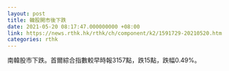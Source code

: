 ```yaml
---
layout: post
title: 韓股開市後下跌
date: 2021-05-20 08:17:47.000000000 +08:00
link: https://news.rthk.hk/rthk/ch/component/k2/1591729-20210520.htm
categories: rthk
---
```


南韓股市下跌。首爾綜合指數較早時報3157點，跌15點，跌幅0.49%。
